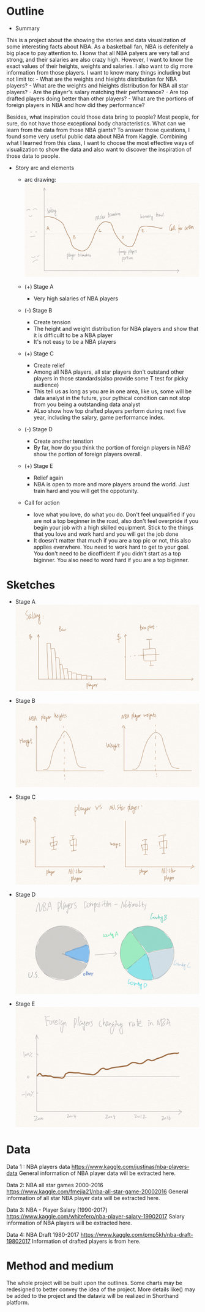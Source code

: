 # Outline

- Summary

This is a project about the showing the stories and data visualization of some interesting facts about NBA. As a basketball fan, NBA is defenitely a big place to pay attention to. I konw that all NBA palyers are very tall and strong, and their salaries are also crazy high. However, I want to know the exact values of their heights, weights and salaries. I also want to dig more information from those players. I want to know many things including but not limit to:
    - What are the weights and hieights distribution for NBA players?
    - What are the weights and hieights distribution for NBA all star players?
    - Are the player's salary matching their performance?
    - Are top drafted players doing better than other players?
    - What are the portions of foreign players in NBA and how did they performance?
    
Besides, what inspiration could those data bring to people? Most people, for sure, do not have those exceptional body characteristics. What can we learn from the data from those NBA giants? To answer those questions, I found some very useful public data about NBA from Kaggle. Combining what I learned from this class, I want to choose the most effective ways of visualization to show the data and also want to discover the inspiration of those data to people. 




- Story arc and elements
  - arc drawing:
  ![](images/StoryArc.png)
  
  
  - (+) Stage A
    - Very high salaries of NBA players 
  - (-) Stage B
    - Create tension 
    - The height and weight distribution for NBA players and show that it is difficuilt to be a NBA player
    - It's not easy to be a NBA players
  - (+) Stage C
    - Create relief
    - Among all NBA players, all star players don't outstand other players in those standards(also provide some T test for picky audience)
    - This tell us as long as you are in one area, like us, some will be data analyst in the future, your pythical condition can not stop from you being a outstanding data analyst
    - ALso show how top drafted players perform during next five year, including the salary, game performance index.
  - (-) Stage D
    - Create another tenstion
    - By far, how do you think the portion of foreign players in NBA? show the portion of foreign players overall.
  - (+) Stage E
    - Relief again
    - NBA is open to more and more players around the world. Just train hard and you will get the oppotunity.
  - Call for action
    - love what you love, do what you do. Don't feel unqualified if you are not a top beginner in the road, also don't feel overpride if you begin your job with a high skilled equipment. Stick to the things that you love and work hard and you will get the job done
    - It doesn't matter that much if you are a top pic or not, this also applies everwhere. You need to work hard to get to your goal. You don't need to be dicoffident if you didn't start as a top biginner. You also need to word hard if you are a top biginner.
 

# Sketches
- Stage A
![](images/A.png)

- Stage B
![](images/B.png)

- Stage C
![](images/C.png)

- Stage D
![](images/D.png)

- Stage E
![](images/E.png)




# Data
Data 1 :
NBA players data
https://www.kaggle.com/justinas/nba-players-data
General information of NBA player data will be extracted here.

Data 2:
NBA all star games 2000-2016
https://www.kaggle.com/fmejia21/nba-all-star-game-20002016
General information of all star NBA player data will be extracted here.


Data 3:
NBA - Player Salary (1990-2017)
https://www.kaggle.com/whitefero/nba-player-salary-19902017
Salary information of NBA players will be extracted here.

Data 4:
NBA Draft 1980-2017
https://www.kaggle.com/pmp5kh/nba-draft-19802017
Information of drafted players is from here.



# Method and medium
The whole project will be built upon the outlines. Some charts may be redesigned to better convey the idea of the project. More details like() may be added to the project and the dataviz will be realized in Shorthand platform.






